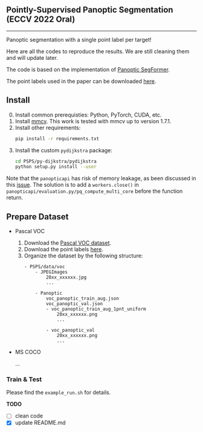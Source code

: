 ## Pointly-Supervised Panoptic Segmentation (ECCV 2022 Oral)

---

Panoptic segmentation with a single point label per target!

Here are all the codes to reproduce the results. We are still cleaning them and will update later.

The code is based on the implementation of [Panoptic SegFormer](https://github.com/zhiqi-li/Panoptic-SegFormer).

The point labels used in the paper can be downloaded [here](https://drive.google.com/drive/folders/19qBN_da_icbXvMFjlFtz4y24CN2MAvXB?usp=sharing).

## Install

0. Install common prerequisties: Python, PyTorch, CUDA, etc.
1. Install [mmcv](https://github.com/open-mmlab/mmcv). This work is tested with mmcv up to version 1.7.1.
2. Install other requirements:
    ```bash
    pip install -r requirements.txt
    ```
3. Install the custom `pydijkstra` package:
    ```bash
    cd PSPS/py-dijkstra/pydijkstra
    python setup.py install --user
    ```

Note that the `panopticapi` has risk of memory leakage, as been discussed in this [issue](https://github.com/cocodataset/panopticapi/issues/27). The solution is to add a `workers.close()` in `panopticapi/evaluation.py/pq_compute_multi_core` before the function return.


## Prepare Dataset

- Pascal VOC

    1. Download the [Pascal VOC dataset](http://host.robots.ox.ac.uk/pascal/VOC/voc2012/).
    2. Download the point labels [here](https://drive.google.com/drive/folders/19qBN_da_icbXvMFjlFtz4y24CN2MAvXB?usp=sharing).
    3. Organize the dataset by the following structure:
        ```
        - PSPS/data/voc
            - JPEGImages
                20xx_xxxxxx.jpg
                ...

            - Panoptic        
                voc_panoptic_train_aug.json
                voc_panoptic_val.json
                - voc_panoptic_train_aug_1pnt_uniform
                    20xx_xxxxxx.png
                    ...

                - voc_panoptic_val
                    20xx_xxxxxx.png
                    ...
        ``` 

- MS COCO

    ...

### Train & Test

Please find the `example_run.sh` for details. 


**TODO**

- [ ] clean code
- [x] update README.md
